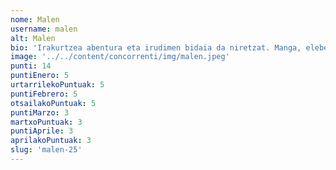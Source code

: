 ```yaml
---
nome: Malen
username: malen
alt: Malen
bio: 'Irakurtzea abentura eta irudimen bidaia da niretzat. Manga, eleberri grafikoak eta haur literaturan interesa dut, umorea eta emozioak uztartzen dituzten istorioak aurkituz. Pertsonaia bakoitzaren bizipenetatik ikasten dut, eta istorio bakoitzak mundu berri bat zabaltzen dit. Irakurtzea entretenimendua eta ikaskuntza uztartzeko modu bat da niretzat.'
image: '../../content/concorrenti/img/malen.jpeg'
punti: 14
puntiEnero: 5
urtarrilekoPuntuak: 5
puntiFebrero: 5
otsailakoPuntuak: 5
puntiMarzo: 3
martxoPuntuak: 3
puntiAprile: 3
aprilakoPuntuak: 3
slug: 'malen-25'
---
```

